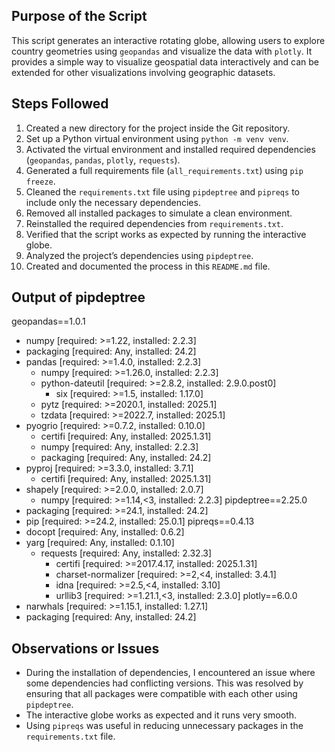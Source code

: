 ## Purpose of the Script

This script generates an interactive rotating globe, allowing users to explore country geometries 
using `geopandas` and visualize the data with `plotly`. It provides a simple way to visualize geospatial data interactively 
and can be extended for other visualizations involving geographic datasets.

## Steps Followed

1. Created a new directory for the project inside the Git repository.
2. Set up a Python virtual environment using `python -m venv venv`.
3. Activated the virtual environment and installed required dependencies (`geopandas`, `pandas`, `plotly`, `requests`).
4. Generated a full requirements file (`all_requirements.txt`) using `pip freeze`.
5. Cleaned the `requirements.txt` file using `pipdeptree` and `pipreqs` to include only the necessary dependencies.
6. Removed all installed packages to simulate a clean environment.
7. Reinstalled the required dependencies from `requirements.txt`.
8. Verified that the script works as expected by running the interactive globe.
9. Analyzed the project’s dependencies using `pipdeptree`.
10. Created and documented the process in this `README.md` file.


## Output of pipdeptree

geopandas==1.0.1
  - numpy [required: >=1.22, installed: 2.2.3]
  - packaging [required: Any, installed: 24.2]
  - pandas [required: >=1.4.0, installed: 2.2.3]
    - numpy [required: >=1.26.0, installed: 2.2.3]
    - python-dateutil [required: >=2.8.2, installed: 2.9.0.post0]
      - six [required: >=1.5, installed: 1.17.0]
    - pytz [required: >=2020.1, installed: 2025.1]
    - tzdata [required: >=2022.7, installed: 2025.1]
  - pyogrio [required: >=0.7.2, installed: 0.10.0]
    - certifi [required: Any, installed: 2025.1.31]
    - numpy [required: Any, installed: 2.2.3]
    - packaging [required: Any, installed: 24.2]
  - pyproj [required: >=3.3.0, installed: 3.7.1]
    - certifi [required: Any, installed: 2025.1.31]
  - shapely [required: >=2.0.0, installed: 2.0.7]
    - numpy [required: >=1.14,<3, installed: 2.2.3]
pipdeptree==2.25.0
  - packaging [required: >=24.1, installed: 24.2]
  - pip [required: >=24.2, installed: 25.0.1]
pipreqs==0.4.13
  - docopt [required: Any, installed: 0.6.2]
  - yarg [required: Any, installed: 0.1.10]
    - requests [required: Any, installed: 2.32.3]
      - certifi [required: >=2017.4.17, installed: 2025.1.31]
      - charset-normalizer [required: >=2,<4, installed: 3.4.1]
      - idna [required: >=2.5,<4, installed: 3.10]
      - urllib3 [required: >=1.21.1,<3, installed: 2.3.0]
plotly==6.0.0
  - narwhals [required: >=1.15.1, installed: 1.27.1]
  - packaging [required: Any, installed: 24.2]

## Observations or Issues

- During the installation of dependencies, I encountered an issue where some dependencies had conflicting versions. This was resolved by ensuring that all packages were compatible with each other using `pipdeptree`.
- The interactive globe works as expected and it runs very smooth.
- Using `pipreqs` was useful in reducing unnecessary packages in the `requirements.txt` file.
